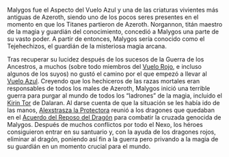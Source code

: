 Malygos fue el Aspecto del Vuelo Azul y una de las criaturas vivientes más antiguas de Azeroth, siendo uno de los pocos seres presentes en el momento en que los Titanes partieron de Azeroth. Norgannon, titán maestro de la magia y guardián del conocimiento, concedió a Malygos una parte de su vasto poder. A partir de entonces, Malygos sería conocido como el Tejehechizos, el guardián de la misteriosa magia arcana. 

Tras recuperar su lucidez después de los sucesos de la Guerra de los Ancestros, a muchos (sobre todo miembros del [Vuelo Rojo](vuelos/vuelo-rojo.md), e incluso algunos de los suyos) no gustó el camino por el que empezó a llevar al [Vuelo Azul](vuelos/vuelo-azul.md). Creyendo que los hechiceros de las razas mortales eran responsables de todos los males de Azeroth, Malygos inició una terrible guerra para purgar al mundo de todos los “ladrones” de la magia, incluido el [Kirin Tor](facciones/kirin-tor.md) de Dalaran. Al darse cuenta de que la situación se les había ido de las manos, [Alexstrasza la Protectora](vuelos/Alexstrasza.md) reunió a los dragones que quedaban en el [Acuerdo del Reposo del Dragón](facciones/acuerdo-reposo-dragón.md) para combatir la cruzada genocida de Malygos. Después de muchos conflictos por todo el Nexo, los héroes consiguieron entrar en su santuario y, con la ayuda de los dragones rojos, eliminar al dragón, poniendo así fin a la guerra pero privando a la magia de su guardián en un momento crucial para el mundo.